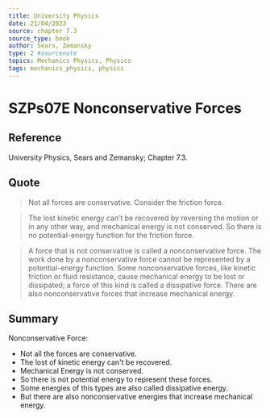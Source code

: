 ```yaml
---
title: University Physics
date: 21/04/2023
source: chapter 7.3
source_type: book 
author: Sears, Zemansky
type: 2 #sourcenote
topics: Mechanics Physics, Physics
tags: mechanics_physics, physics
---
```

# SZPs07E Nonconservative Forces

## **Reference**
University Physics, Sears and Zemansky; Chapter 7.3.

## **Quote**
> Not all forces are conservative. Consider the friction force.

> The lost kinetic energy can’t be recovered by reversing the motion or in any other way, and mechanical energy is not conserved. So there is no potential-energy function for the friction force.

> A force that is not conservative is called a nonconservative force. The work done by a nonconservative force cannot be represented by a potential-energy function. Some nonconservative forces, like kinetic friction or fluid resistance, cause mechanical energy to be lost or dissipated; a force of this kind is called a dissipative force. There are also nonconservative forces that increase mechanical energy. 


## **Summary**
Nonconservative Force:
- Not all the forces are conservative.
- The lost of kinetic energy can't be recovered.
- Mechanical Energy is not conserved.
- So there is not potential energy to represent these forces.
- Some energies of this types are also called dissipative energy.
- But there are also nonconservative energies that increase mechanical energy.